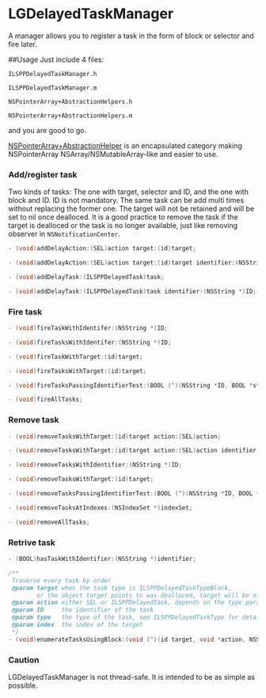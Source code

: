 # LGDelayedTaskManager
A manager allows you to register a task in the form of block or selector and fire later.

##Usage
Just include 4 files:

`ILSPPDelayedTaskManager.h`

`ILSPPDelayedTaskManager.m`

`NSPointerArray+AbstractionHelpers.h`

`NSPointerArray+AbstractionHelpers.m` 

and you are good to go. 

[NSPointerArray+AbstractionHelper](https://gist.github.com/RungeZhai/1f2607f57fbab6b5254a) is an encapsulated category making NSPointerArray NSArray/NSMutableArray-like and easier to use.

### Add/register task
Two kinds of tasks: The one with target, selector and ID, and the one with block and ID. ID is not mandatory. The same task can be add multi times without replacing the former one. The target will not be retained and will be set to nil once dealloced. It is a good practice to remove the task if the target is dealloced or the task is no longer available, just like removing observer in `NSNotificationCenter`.
```objective-c
- (void)addDelayAction:(SEL)action target:(id)target;

- (void)addDelayAction:(SEL)action target:(id)target identifier:(NSString *)ID;

- (void)addDelayTask:(ILSPPDelayedTask)task;

- (void)addDelayTask:(ILSPPDelayedTask)task identifier:(NSString *)ID;
```

### Fire task
```objective-c
- (void)fireTaskWithIdentifer:(NSString *)ID;

- (void)fireTasksWithIdentifer:(NSString *)ID;

- (void)fireTaskWithTarget:(id)target;

- (void)fireTasksWithTarget:(id)target;

- (void)fireTasksPassingIdentifierTest:(BOOL (^)(NSString *ID, BOOL *stop))predicate;

- (void)fireAllTasks;
```

### Remove task
```objective-c
- (void)removeTasksWithTarget:(id)target action:(SEL)action;

- (void)removeTasksWithTarget:(id)target action:(SEL)action identifier:(NSString *)ID;

- (void)removeTasksWithIdentifier:(NSString *)ID;

- (void)removeTasksWithTarget:(id)target;

- (void)removeTasksPassingIdentifierTest:(BOOL (^)(NSString *ID, BOOL *stop))predicate;

- (void)removeTasksAtIndexes:(NSIndexSet *)indexSet;

- (void)removeAllTasks;
```

### Retrive task
```objective-c
- (BOOL)hasTaskWithIdentifier:(NSString *)identifier;

/**
 Traverse every task by order
 @param target when the task type is ILSPPDelayedTaskTypeBlock, 
        or the object target points to was dealloced, target will be nil
 @param action either SEL or ILSPPDelayedTask, depends on the type parameter
 @param ID     the identifier of the task
 @param type   the type of the task, see ILSPPDelayedTaskType for details
 @param index  the index of the target
 */
- (void)enumerateTasksUsingBlock:(void (^)(id target, void *action, NSString *ID, ILSPPDelayedTaskType type, NSUInteger index, BOOL *stop))block;
```

### Caution
LGDelayedTaskManager is not thread-safe. It is intended to be as simple as possible.
